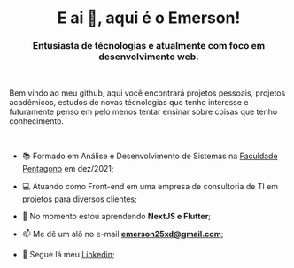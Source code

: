 <h1 align="center">E ai 👋, aqui é o Emerson!</h1>
<h3 align="center">Entusiasta de técnologias e atualmente com foco em desenvolvimento web.</h3>

<br/>

Bem vindo ao meu github, aqui você encontrará projetos pessoais, projetos acadêmicos, estudos de novas técnologias que tenho interesse e futuramente penso em pelo menos tentar ensinar sobre coisas que tenho conhecimento.

<br/>

- 📚 Formado em Análise e Desenvolvimento de Sistemas na [Faculdade Pentagono](https://fapen.edu.br) em dez/2021;

- 💻 Atuando como Front-end em uma empresa de consultoria de TI em projetos para diversos clientes;

- 🌱 No momento estou aprendendo **NextJS e Flutter**;

- 📫 Me dê um alô no e-mail **emerson25xd@gmail.com**;

- 🤙 Segue lá meu [Linkedin](https://linkedin.com/in/emerson-melo-martins);

</p>
